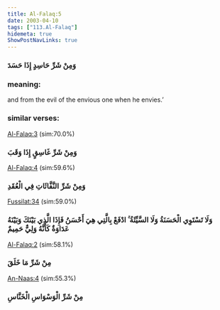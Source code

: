 ```yaml
---
title: Al-Falaq:5
date: 2003-04-10
tags: ["113.Al-Falaq"]
hidemeta: true 
ShowPostNavLinks: true 
---
```

### وَمِنْ شَرِّ حَاسِدٍ إِذَا حَسَدَ
### meaning: 
and from the evil of the envious one when he envies.’
### similar verses: 

[Al-Falaq:3](/113/3) (sim:70.0%)

### وَمِنْ شَرِّ غَاسِقٍ إِذَا وَقَبَ

[Al-Falaq:4](/113/4) (sim:59.6%)

### وَمِنْ شَرِّ النَّفَّاثَاتِ فِي الْعُقَدِ

[Fussilat:34](/41/34) (sim:59.0%)

### وَلَا تَسْتَوِي الْحَسَنَةُ وَلَا السَّيِّئَةُ ۚ ادْفَعْ بِالَّتِي هِيَ أَحْسَنُ فَإِذَا الَّذِي بَيْنَكَ وَبَيْنَهُ عَدَاوَةٌ كَأَنَّهُ وَلِيٌّ حَمِيمٌ

[Al-Falaq:2](/113/2) (sim:58.1%)

### مِنْ شَرِّ مَا خَلَقَ

[An-Naas:4](/114/4) (sim:55.3%)

### مِنْ شَرِّ الْوَسْوَاسِ الْخَنَّاسِ
